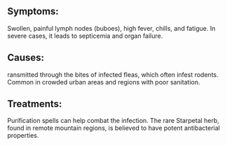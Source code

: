## Symptoms:
Swollen, painful lymph nodes (buboes), high fever, chills, and fatigue. In severe cases, it leads to septicemia and organ failure.

## Causes: 
ransmitted through the bites of infected fleas, which often infest rodents. Common in crowded urban areas and regions with poor sanitation.

## Treatments:
Purification spells can help combat the infection. The rare Starpetal herb, found in remote mountain regions, is believed to have potent antibacterial properties.